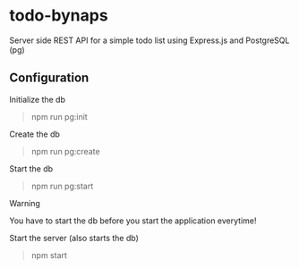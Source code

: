 # todo-bynaps

Server side REST API for a simple todo list using Express.js and PostgreSQL (pg)

## Configuration

Initialize the db
> npm run pg:init

Create the db
> npm run pg:create

Start the db
> npm run pg:start

> [!WARNING]
> You have to start the db before you start the application everytime!

Start the server (also starts the db)
> npm start
